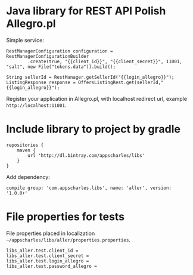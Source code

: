 # Java library for REST API Polish Allegro.pl

Simple service:
```
RestManagerConfiguration configuration = RestManagerConfigurationBuilder
        .create(true, "{{client_id}}", "{{client_secret}}", 11001, "salt", new File("tokens.data")).build();

String sellerId = RestManager.getSellerId("{{login_allegro}}");
ListingResponse response = OffersListingRest.get(sellerId,"{{login_allegro}}");
```

Register your application in Allegro.pl, with localhost redirect url, example `http://localhost:11001`.

# Include library to project by gradle

```
repositories {
    maven {
        url 'http://dl.bintray.com/appscharles/libs'
    }
}
```

Add dependency:
```
compile group: 'com.appscharles.libs', name: 'aller', version: '1.0.0+'
```

# File properties for tests

File properties placed in localization `~/appscharles/libs/aller/properties.properties`.

```
libs_aller.test.client_id =
libs_aller.test.client_secret =
libs_aller.test.login_allegro =
libs_aller.test.password_allegro =
```